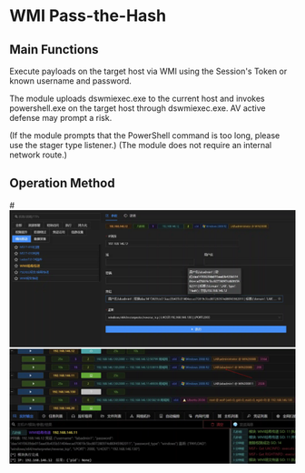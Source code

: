 # WMI Pass-the-Hash

## Main Functions
Execute payloads on the target host via WMI using the Session's Token or known username and password. 

The module uploads dswmiexec.exe to the current host and invokes powershell.exe on the target host through dswmiexec.exe. AV active defense may prompt a risk.

(If the module prompts that the PowerShell command is too long, please use the stager type listener.) (The module does not require an internal network route.)

## Operation Method
#![](img\LateralMovement_PassTheHash_ByWmi\1.webp)
![](img\LateralMovement_PassTheHash_ByWmi\2.webp)